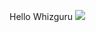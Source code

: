 Hello Whizguru
<img src="https://whizguru.s3.ap-south-1.amazonaws.com/Whizguru1692151406791-WhizGuruLogoWithOutBackGround4.png" >
